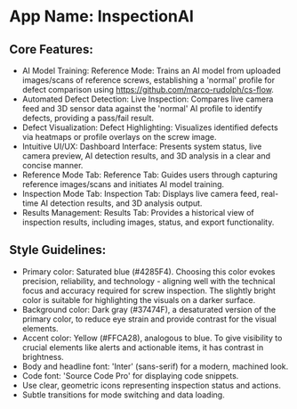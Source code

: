 # **App Name**: InspectionAI

## Core Features:

- AI Model Training: Reference Mode: Trains an AI model from uploaded images/scans of reference screws, establishing a 'normal' profile for defect comparison using https://github.com/marco-rudolph/cs-flow.
- Automated Defect Detection: Live Inspection: Compares live camera feed and 3D sensor data against the 'normal' AI profile to identify defects, providing a pass/fail result.
- Defect Visualization: Defect Highlighting: Visualizes identified defects via heatmaps or profile overlays on the screw image.
- Intuitive UI/UX: Dashboard Interface: Presents system status, live camera preview, AI detection results, and 3D analysis in a clear and concise manner.
- Reference Mode Tab: Reference Tab: Guides users through capturing reference images/scans and initiates AI model training.
- Inspection Mode Tab: Inspection Tab: Displays live camera feed, real-time AI detection results, and 3D analysis output.
- Results Management: Results Tab: Provides a historical view of inspection results, including images, status, and export functionality.

## Style Guidelines:

- Primary color: Saturated blue (#4285F4). Choosing this color evokes precision, reliability, and technology - aligning well with the technical focus and accuracy required for screw inspection. The slightly bright color is suitable for highlighting the visuals on a darker surface.
- Background color: Dark gray (#37474F), a desaturated version of the primary color, to reduce eye strain and provide contrast for the visual elements.
- Accent color: Yellow (#FFCA28), analogous to blue. To give visibility to crucial elements like alerts and actionable items, it has contrast in brightness.
- Body and headline font: 'Inter' (sans-serif) for a modern, machined look.
- Code font: 'Source Code Pro' for displaying code snippets.
- Use clear, geometric icons representing inspection status and actions.
- Subtle transitions for mode switching and data loading.